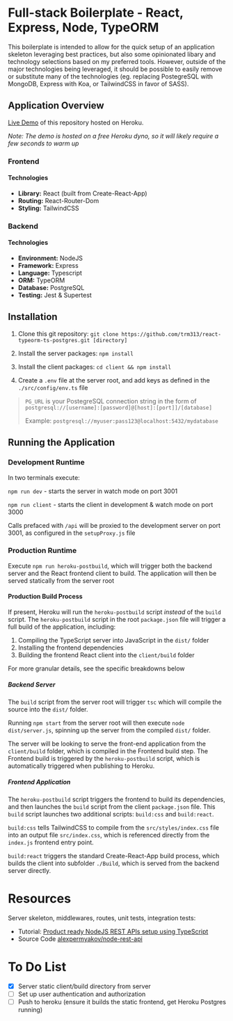 # Full-stack Boilerplate - React, Express, Node, TypeORM

This boilerplate is intended to allow for the quick setup of an application skeleton leveraging best practices, but also some opinionated libary and technology selections based on my preferred tools. However, outside of the major technologies being leveraged, it should be possible to easily remove or substitute many of the technologies (eg. replacing PostegreSQL with MongoDB, Express with Koa, or TailwindCSS in favor of SASS).

## Application Overview

[Live Demo](https://no-postgrets.herokuapp.com/) of this repository hosted on Heroku.

*Note: The demo is hosted on a free Heroku dyno, so it will likely require a few seconds to warm up*

### Frontend

#### Technologies

- **Library:** React (built from Create-React-App)
- **Routing:** React-Router-Dom
- **Styling:** TailwindCSS

### Backend

#### Technologies

- **Environment:** NodeJS
- **Framework:** Express
- **Language:** Typescript
- **ORM:** TypeORM
- **Database:** PostgreSQL
- **Testing:** Jest & Supertest

## Installation

1. Clone this git repository: `git clone https://github.com/trm313/react-typeorm-ts-postgres.git [directory]`

2. Install the server packages: `npm install`

3. Install the client packages: `cd client && npm install`

4. Create a `.env` file at the server root, and add keys as defined in the `./src/config/env.ts` file

> `PG_URL` is your PostegreSQL connection string in the form of `postgresql://[username]:[password]@[host]:[port]]/[database]`
>
> Example: `postgresql://myuser:pass123@localhost:5432/mydatabase`

## Running the Application

### Development Runtime

In two terminals execute:

`npm run dev` - starts the server in watch mode on port 3001

`npm run client` - starts the client in development & watch mode on port 3000

Calls prefaced with `/api` will be proxied to the development server on port 3001, as configured in the `setupProxy.js` file

### Production Runtime

Execute `npm run heroku-postbuild`, which will trigger both the backend server and the React frontend client to build. The application will then be served statically from the server root

#### Production Build Process

If present, Heroku will run the `heroku-postbuild` script *instead* of the `build` script. The `heroku-postbuild` script in the root `package.json` file will trigger a full build of the application, including:
1. Compiling the TypeScript server into JavaScript in the `dist/` folder
2. Installing the frontend dependencies
3. Building the frontend React client into the `client/build` folder

For more granular details, see the specific breakdowns below

##### Backend Server

The `build` script from the server root will trigger `tsc` which will compile the source into the `dist/` folder. 

Running `npm start` from the server root will then execute `node dist/server.js`, spinning up the server from the compiled `dist/` folder. 

The server will be looking to serve the front-end application from the `client/build` folder, which is compiled in the Frontend build step. The Frontend build is triggered by the `heroku-postbuild` script, which is automatically triggered when publishing to Heroku.

##### Frontend Application

The `heroku-postbuild` script triggers the frontend to build its dependencies, and then launches the `build` script from the client `package.json` file. This `build` script launches two additional scripts: `build:css` and `build:react`.

`build:css` tells TailwindCSS to compile from the `src/styles/index.css` file into an output file `src/index.css`, which is referenced directly from the `index.js` frontend entry point.

`build:react` triggers the standard Create-React-App build process, which builds the client into subfolder `./Build`, which is served from the backend server directly.

# Resources

Server skeleton, middlewares, routes, unit tests, integration tests:

- Tutorial: [Product ready NodeJS REST APIs setup using TypeScript](https://itnext.io/production-ready-node-js-rest-apis-setup-using-typescript-postgresql-and-redis-a9525871407)
- Source Code [alexpermyakov/node-rest-api](https://github.com/alexpermyakov/node-rest-api/tree/step.9)

# To Do List

- [x] Server static client/build directory from server
- [ ] Set up user authentication and authorization
- [ ] Push to heroku (ensure it builds the static frontend, get Heroku Postgres running)
